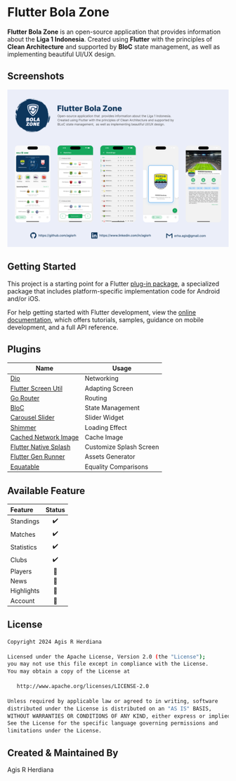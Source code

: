 
# Flutter Bola Zone

**Flutter Bola Zone** is an open-source application that provides information about the **Liga 1 Indonesia**. Created using **Flutter** with the principles of **Clean Architecture** and supported by **BloC** state management, as well as implementing beautiful UI/UX design.


## Screenshots

![App Screenshot](https://github.com/agisrh/Flutter-Bola-Zone/blob/master/screenshoots/screenshoot.png?raw=true)


## Getting Started

This project is a starting point for a Flutter
[plug-in package](https://flutter.dev/developing-packages/),
a specialized package that includes platform-specific implementation code for
Android and/or iOS.

For help getting started with Flutter development, view the
[online documentation](https://flutter.dev/docs), which offers tutorials,
samples, guidance on mobile development, and a full API reference.

## Plugins

| Name             | Usage                                                                |
| ----------------- | ------------------------------------------------------------------ |
| [Dio](https://pub.dev/packages/dio) | Networking |
| [Flutter Screen Util](https://pub.dev/packages/flutter_screenutil) | Adapting Screen |
| [Go Router](https://pub.dev/packages/go_router) | Routing |
| [BloC](https://pub.dev/packages/bloc) | State Management |
| [Carousel Slider](https://pub.dev/packages/carousel_slider) | Slider Widget |
| [Shimmer](https://pub.dev/packages/shimmer) | Loading Effect |
| [Cached Network Image](https://pub.dev/packages/cached_network_image) | Cache Image |
| [Flutter Native Splash](https://pub.dev/packages/flutter_native_splash) | Customize Splash Screen |
| [Flutter Gen Runner](https://pub.dev/packages/flutter_gen_runner) | Assets Generator |
| [Equatable](https://pub.dev/packages/equatable) | Equality Comparisons |

## Available Feature
| Feature                | Status|
| :---                   | :---: |
| Standings              |   ✔️   |
| Matches                |   ✔️   |
| Statistics             |   ✔️   |
| Clubs                  |   ✔️   |
| Players                |   🚧  |
| News                   |   🚧  |
| Highlights             |   🚧  |
| Account                |   🚧  |


## License

```bash
Copyright 2024 Agis R Herdiana

Licensed under the Apache License, Version 2.0 (the "License");
you may not use this file except in compliance with the License.
You may obtain a copy of the License at

   http://www.apache.org/licenses/LICENSE-2.0

Unless required by applicable law or agreed to in writing, software
distributed under the License is distributed on an "AS IS" BASIS,
WITHOUT WARRANTIES OR CONDITIONS OF ANY KIND, either express or implied.
See the License for the specific language governing permissions and
limitations under the License.
```

## Created & Maintained By
Agis R Herdiana


